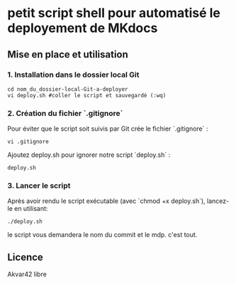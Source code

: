 # petit script shell pour automatisé le deployement de MKdocs



## Mise en place et utilisation

### 1. Installation dans le dossier local Git


```
cd nom_du_dossier-local-Git-a-deployer
vi deploy.sh #coller le script et sauvegardé (:wq)
```

### 2. Création du fichier \`.gitignore\`

Pour éviter que le script soit suivis par Git crée le fichier \`.gitignore\` :

```
vi .gitignore
```

Ajoutez  deploy.sh pour ignorer notre script \`deploy.sh\` :

```
deploy.sh
```

### 3. Lancer le script

Après avoir rendu le script exécutable (avec \`chmod +x deploy.sh\`), lancez-le en utilisant:

```
./deploy.sh
```

le script vous demandera le nom du commit et le mdp.
c'est tout.

## Licence

Akvar42 libre

